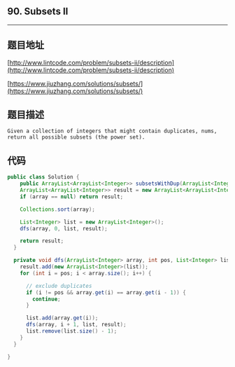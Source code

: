 ## 90. Subsets II

----
## 题目地址

[http://www.lintcode.com/problem/subsets-ii/description](http://www.lintcode.com/problem/subsets-ii/description)

[https://www.jiuzhang.com/solutions/subsets/](https://www.jiuzhang.com/solutions/subsets/)

## 题目描述

```text
Given a collection of integers that might contain duplicates, nums, return all possible subsets (the power set).
```

## 代码

```java
public class Solution {
    public ArrayList<ArrayList<Integer>> subsetsWithDup(ArrayList<Integer> array) {
    ArrayList<ArrayList<Integer>> result = new ArrayList<ArrayList<Integer>>();
    if (array == null) return result;

    Collections.sort(array);

    List<Integer> list = new ArrayList<Integer>();
    dfs(array, 0, list, result);

    return result;
  }

  private void dfs(ArrayList<Integer> array, int pos, List<Integer> list, ArrayList<ArrayList<Integer>> result) {
    result.add(new ArrayList<Integer>(list));
    for (int i = pos; i < array.size(); i++) {

      // exclude duplicates
      if (i != pos && array.get(i) == array.get(i - 1)) {
        continue;
      }

      list.add(array.get(i));
      dfs(array, i + 1, list, result);
      list.remove(list.size() - 1);
    }
  }

}
```

